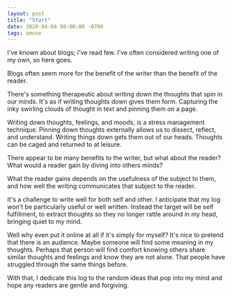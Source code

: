 ```yaml
---
layout: post
title: "Start"
date: 2020-04-04 00:00:00 -0700
tags: amuse
---
```


I've known about blogs; I've read few. I've often considered writing one of my own, so here goes.

Blogs often seem more for the benefit of the writer than the benefit of the reader.

There's something therapeutic about writing down the thoughts that spin in our minds. It's as if writing thoughts down gives them form. Capturing the inky swirling clouds of thought in text and pinning them on a page.

Writing down thoughts, feelings, and moods, is a stress management technique. Pinning down thoughts externally allows us to dissect, reflect, and understand. Writing things down gets them out of our heads. Thoughts can be caged and returned to at leisure.

There appear to be many benefits to the writer, but what about the reader? What would a reader gain by diving into others minds?

What the reader gains depends on the usefulness of the subject to them, and how well the writing communicates that subject to the reader.

It's a challenge to write well for both self and other. I anticipate that my log won't be particularly useful or well written. Instead the target will be self fulfillment, to extract thoughts so they no longer rattle around in my head, bringing quiet to my mind.

Well why even put it online at all if it's simply for myself? It's nice to pretend that there is an audience. Maybe someone will find some meaning in my thoughts. Perhaps that person will find comfort knowing others share similar thoughts and feelings and know they are not alone. That people have struggled through the same things before.

With that, I dedicate this log to the random ideas that pop into my mind and hope any readers are gentle and forgiving.
